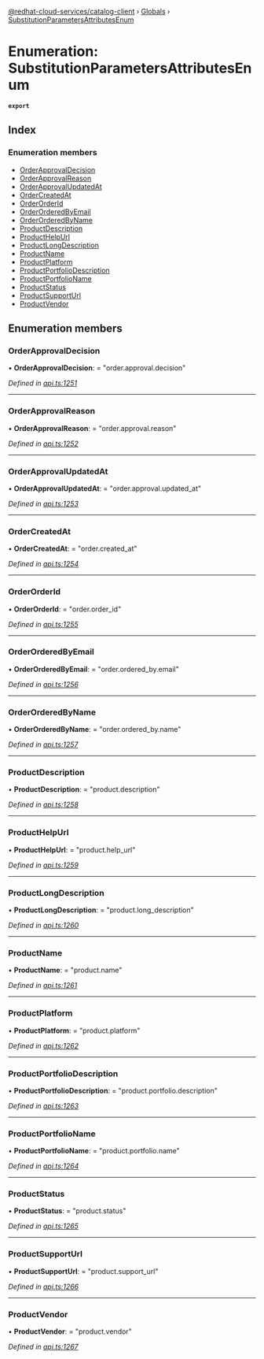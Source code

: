 [@redhat-cloud-services/catalog-client](../README.md) › [Globals](../globals.md) › [SubstitutionParametersAttributesEnum](substitutionparametersattributesenum.md)

# Enumeration: SubstitutionParametersAttributesEnum

**`export`** 

## Index

### Enumeration members

* [OrderApprovalDecision](substitutionparametersattributesenum.md#orderapprovaldecision)
* [OrderApprovalReason](substitutionparametersattributesenum.md#orderapprovalreason)
* [OrderApprovalUpdatedAt](substitutionparametersattributesenum.md#orderapprovalupdatedat)
* [OrderCreatedAt](substitutionparametersattributesenum.md#ordercreatedat)
* [OrderOrderId](substitutionparametersattributesenum.md#orderorderid)
* [OrderOrderedByEmail](substitutionparametersattributesenum.md#orderorderedbyemail)
* [OrderOrderedByName](substitutionparametersattributesenum.md#orderorderedbyname)
* [ProductDescription](substitutionparametersattributesenum.md#productdescription)
* [ProductHelpUrl](substitutionparametersattributesenum.md#producthelpurl)
* [ProductLongDescription](substitutionparametersattributesenum.md#productlongdescription)
* [ProductName](substitutionparametersattributesenum.md#productname)
* [ProductPlatform](substitutionparametersattributesenum.md#productplatform)
* [ProductPortfolioDescription](substitutionparametersattributesenum.md#productportfoliodescription)
* [ProductPortfolioName](substitutionparametersattributesenum.md#productportfolioname)
* [ProductStatus](substitutionparametersattributesenum.md#productstatus)
* [ProductSupportUrl](substitutionparametersattributesenum.md#productsupporturl)
* [ProductVendor](substitutionparametersattributesenum.md#productvendor)

## Enumeration members

###  OrderApprovalDecision

• **OrderApprovalDecision**: = "order.approval.decision"

*Defined in [api.ts:1251](https://github.com/RedHatInsights/javascript-clients/blob/master/packages/catalog/api.ts#L1251)*

___

###  OrderApprovalReason

• **OrderApprovalReason**: = "order.approval.reason"

*Defined in [api.ts:1252](https://github.com/RedHatInsights/javascript-clients/blob/master/packages/catalog/api.ts#L1252)*

___

###  OrderApprovalUpdatedAt

• **OrderApprovalUpdatedAt**: = "order.approval.updated_at"

*Defined in [api.ts:1253](https://github.com/RedHatInsights/javascript-clients/blob/master/packages/catalog/api.ts#L1253)*

___

###  OrderCreatedAt

• **OrderCreatedAt**: = "order.created_at"

*Defined in [api.ts:1254](https://github.com/RedHatInsights/javascript-clients/blob/master/packages/catalog/api.ts#L1254)*

___

###  OrderOrderId

• **OrderOrderId**: = "order.order_id"

*Defined in [api.ts:1255](https://github.com/RedHatInsights/javascript-clients/blob/master/packages/catalog/api.ts#L1255)*

___

###  OrderOrderedByEmail

• **OrderOrderedByEmail**: = "order.ordered_by.email"

*Defined in [api.ts:1256](https://github.com/RedHatInsights/javascript-clients/blob/master/packages/catalog/api.ts#L1256)*

___

###  OrderOrderedByName

• **OrderOrderedByName**: = "order.ordered_by.name"

*Defined in [api.ts:1257](https://github.com/RedHatInsights/javascript-clients/blob/master/packages/catalog/api.ts#L1257)*

___

###  ProductDescription

• **ProductDescription**: = "product.description"

*Defined in [api.ts:1258](https://github.com/RedHatInsights/javascript-clients/blob/master/packages/catalog/api.ts#L1258)*

___

###  ProductHelpUrl

• **ProductHelpUrl**: = "product.help_url"

*Defined in [api.ts:1259](https://github.com/RedHatInsights/javascript-clients/blob/master/packages/catalog/api.ts#L1259)*

___

###  ProductLongDescription

• **ProductLongDescription**: = "product.long_description"

*Defined in [api.ts:1260](https://github.com/RedHatInsights/javascript-clients/blob/master/packages/catalog/api.ts#L1260)*

___

###  ProductName

• **ProductName**: = "product.name"

*Defined in [api.ts:1261](https://github.com/RedHatInsights/javascript-clients/blob/master/packages/catalog/api.ts#L1261)*

___

###  ProductPlatform

• **ProductPlatform**: = "product.platform"

*Defined in [api.ts:1262](https://github.com/RedHatInsights/javascript-clients/blob/master/packages/catalog/api.ts#L1262)*

___

###  ProductPortfolioDescription

• **ProductPortfolioDescription**: = "product.portfolio.description"

*Defined in [api.ts:1263](https://github.com/RedHatInsights/javascript-clients/blob/master/packages/catalog/api.ts#L1263)*

___

###  ProductPortfolioName

• **ProductPortfolioName**: = "product.portfolio.name"

*Defined in [api.ts:1264](https://github.com/RedHatInsights/javascript-clients/blob/master/packages/catalog/api.ts#L1264)*

___

###  ProductStatus

• **ProductStatus**: = "product.status"

*Defined in [api.ts:1265](https://github.com/RedHatInsights/javascript-clients/blob/master/packages/catalog/api.ts#L1265)*

___

###  ProductSupportUrl

• **ProductSupportUrl**: = "product.support_url"

*Defined in [api.ts:1266](https://github.com/RedHatInsights/javascript-clients/blob/master/packages/catalog/api.ts#L1266)*

___

###  ProductVendor

• **ProductVendor**: = "product.vendor"

*Defined in [api.ts:1267](https://github.com/RedHatInsights/javascript-clients/blob/master/packages/catalog/api.ts#L1267)*
